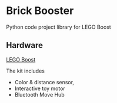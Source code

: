 # Brick Booster
Python code project library for LEGO Boost

## Hardware
[LEGO Boost](https://www.amazon.com/LEGO-Boost-Commander-Building-Pieces/dp/B07QNZG3V2/ref=as_li_ss_tl?keywords=lego+boost&qid=1571152068&sr=8-5&linkCode=ll1&tag=am0ad1-20&linkId=1374af73291d2ef8f4cc6edf2942bdce&language=en_US)

The kit includes 
- Color & distance sensor, 
- Interactive toy motor 
- Bluetooth Move Hub

